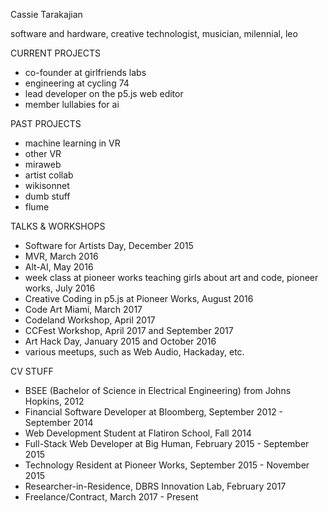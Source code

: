 Cassie Tarakajian

software and hardware, creative technologist, musician, milennial, leo

CURRENT PROJECTS
- co-founder at girlfriends labs
- engineering at cycling 74
- lead developer on the p5.js web editor
- member lullabies for ai

PAST PROJECTS
- machine learning in VR
- other VR
- miraweb
- artist collab
- wikisonnet
- dumb stuff
- flume

TALKS & WORKSHOPS
- Software for Artists Day, December 2015
- MVR, March 2016
- Alt-AI, May 2016
- week class at pioneer works teaching girls about art and code, pioneer works, July 2016
- Creative Coding in p5.js at Pioneer Works, August 2016
- Code Art Miami, March 2017
- Codeland Workshop, April 2017
- CCFest Workshop, April 2017 and September 2017
- Art Hack Day, January 2015 and October 2016
- various meetups, such as Web Audio, Hackaday, etc. 

CV STUFF
- BSEE (Bachelor of Science in Electrical Engineering) from Johns Hopkins, 2012
- Financial Software Developer at Bloomberg, September 2012 - September 2014
- Web Development Student at Flatiron School, Fall 2014
- Full-Stack Web Developer at Big Human, February 2015 - September 2015
- Technology Resident at Pioneer Works, September 2015 - November 2015
- Researcher-in-Residence, DBRS Innovation Lab, February 2017
- Freelance/Contract, March 2017 - Present
